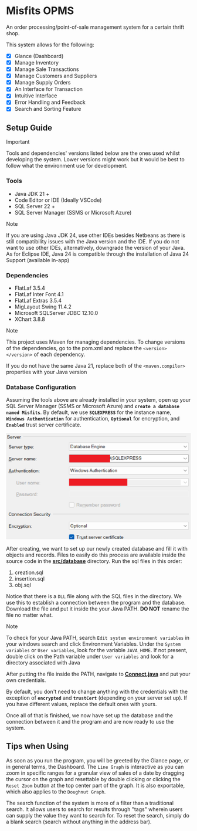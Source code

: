 # Misfits OPMS

An order processing/point-of-sale management system for a certain thrift shop.

This system allows for the following:
- [x] Glance (Dashboard)
- [x] Manage Inventory
- [x] Manage Sale Transactions
- [x] Manage Customers and Suppliers
- [x] Manage Supply Orders
- [x] An Interface for Transaction
- [x] Intuitive Interface
- [x] Error Handling and Feedback
- [x] Search and Sorting Feature

## Setup Guide

> [!IMPORTANT]
> Tools and dependencies' versions listed below are the ones used whilst developing the system. Lower versions might work but it would be best to follow what the environment use for development.

### Tools
- Java JDK 21 +
- Code Editor or IDE (Ideally VSCode)
- SQL Server 22 +
- SQL Server Manager (SSMS or Microsoft Azure)

> [!NOTE]
> If you are using Java JDK 24, use other IDEs besides Netbeans as there is still compatibility issues with the Java version and the IDE. If you do not want to use other IDEs, alternatively, downgrade the version of your Java. As for Eclipse IDE, Java 24 is compatible through the installation of Java 24 Support (available in-app)

### Dependencies
- FlatLaf 3.5.4
- FlatLaf Inter Font 4.1
- FlatLaf Extras 3.5.4
- MigLayout Swing 11.4.2
- Microsoft SQLServer JDBC 12.10.0
- XChart 3.8.8

> [!NOTE]
> This project uses Maven for managing dependencies. To change versions of the dependencies, go to the pom.xml and replace the `<version></version>` of each dependency.
>
> If you do not have the same Java 21, replace both of the `<maven.compiler>` properties with your Java version

### Database Configuration

Assuming the tools above are already installed in your system, open up your SQL Server Manager (SSMS or Microsoft Azure) and **`create a database named Misfits`**. By default, we use **`SQLEXPRESS`** for the instance name, **`Windows Authentication`** for authentication, **`Optional`** for encryption, and **`Enabled`** trust server certificate.

![A visual guide of the server set up](image.png)

After creating, we want to set up our newly created database and fill it with objects and records. Files to easily do this process are available inside the source code in the **[src/database](src/database/)** directory. Run the sql files in this order:

1. creation.sql
2. insertion.sql
3. obj.sql

Notice that there is a `DLL` file along with the SQL files in the directory. We use this to establish a connection between the program and the database. Download the file and put it inside the your Java PATH. **DO NOT** rename the file no matter what.

> [!NOTE]
> To check for your Java PATH, search `Edit system environment variables` in your windows search and click Environment Variables. Under the `System variables` or `User variables`, look for the variable `JAVA_HOME`. If not present, double click on the Path variable under `User variables` and look for a directory associated with Java

After putting the file inside the PATH, navigate to **[Connect.java](src/main/java/app/db/Connect.java)** and put your own credentials.

By default, you don't need to change anything with the credentials with the exception of **`encrypted`** and **`trustCert`** (depending on your server set up). If you have different values, replace the default ones with yours.

Once all of that is finished, we now have set up the database and the connection between it and the program and are now ready to use the system.

## Tips when Using

As soon as you run the program, you will be greeted by the Glance page, or in general terms, the Dashboard. The `Line Graph` is interactive as you can zoom in specific ranges for a granular view of sales of a date by dragging the cursor on the graph and resettable by double clicking or clicking the `Reset Zoom` button at the top center part of the graph. It is also exportable, which also applies to the `Doughnut Graph`.

The search function of the system is more of a filter than a traditional search. It allows users to search for results through "tags" wherein users can supply the value they want to search for. To reset the search, simply do a blank search (search without anything in the address bar).
